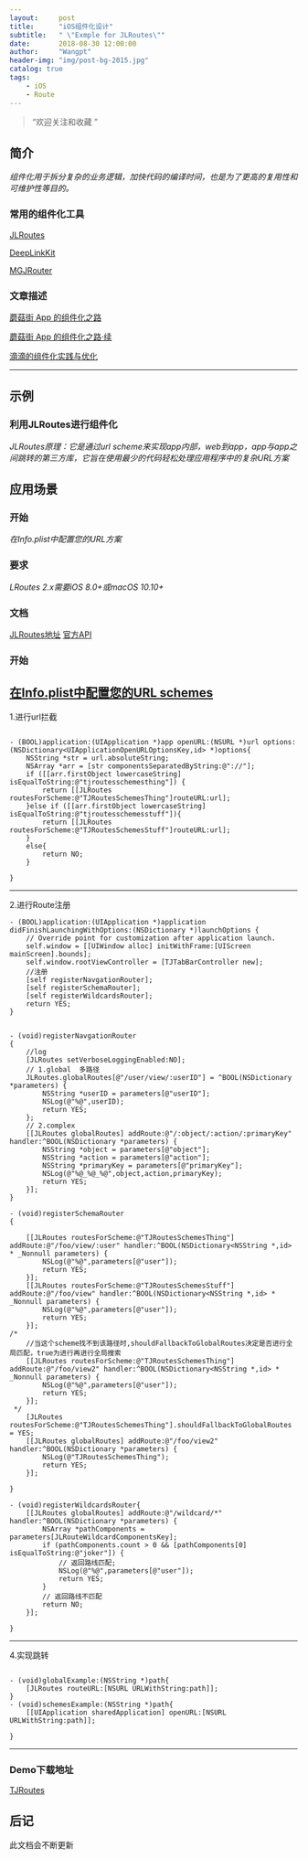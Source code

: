 ```yaml
---
layout:     post
title:      "iOS组件化设计"
subtitle:   " \"Exmple for JLRoutes\""
date:       2018-08-30 12:00:00
author:     "Wangpt"
header-img: "img/post-bg-2015.jpg"
catalog: true
tags:
    - iOS   
    - Route
---
```


> “欢迎关注和收藏 ”


## 简介
*组件化用于拆分复杂的业务逻辑，加快代码的编译时间，也是为了更高的复用性和可维护性等目的。*

### 常用的组件化工具
[JLRoutes](https://github.com/joeldev/JLRoutes)

[DeepLinkKit](https://github.com/button/DeepLinkKit)

[MGJRouter](https://github.com/meili/MGJRouter)

### 文章描述
[蘑菇街 App 的组件化之路](https://www.jianshu.com/p/cdf94a963c27)

[蘑菇街 App 的组件化之路·续](https://blog.csdn.net/daiyelang/article/details/51648004)

[滴滴的组件化实践与优化](http://www.infoq.com/cn/articles/xiaojukeji-component-practice-and-optimization)

---

## 示例
### 利用JLRoutes进行组件化
*JLRoutes原理：它是通过url scheme来实现app内部，web到app，app与app之间跳转的第三方库，它旨在使用最少的代码轻松处理应用程序中的复杂URL方案*

## 应用场景
### 开始
*在Info.plist中配置您的URL方案*
### 要求
*LRoutes 2.x需要iOS 8.0+或macOS 10.10+*
### 文档
[JLRoutes地址](https://github.com/joeldev/JLRoutes)
[官方API](http://cocoadocs.org/docsets/JLRoutes/2.0.5/)
### 开始
[在Info.plist中配置您的URL schemes](https://developer.apple.com/library/archive/documentation/iPhone/Conceptual/iPhoneOSProgrammingGuide/Inter-AppCommunication/Inter-AppCommunication.html#//apple_ref/doc/uid/TP40007072-CH6-SW2)
---

1.进行url拦截
``` objc

- (BOOL)application:(UIApplication *)app openURL:(NSURL *)url options:(NSDictionary<UIApplicationOpenURLOptionsKey,id> *)options{
    NSString *str = url.absoluteString;
    NSArray *arr = [str componentsSeparatedByString:@"://"];
    if ([[arr.firstObject lowercaseString] isEqualToString:@"tjroutesschemesthing"]) {
        return [[JLRoutes routesForScheme:@"TJRoutesSchemesThing"]routeURL:url];
    }else if ([[arr.firstObject lowercaseString] isEqualToString:@"tjroutesschemesstuff"]){
        return [[JLRoutes routesForScheme:@"TJRoutesSchemesStuff"]routeURL:url];
    }
    else{
        return NO;
    }

}

```
---
2.进行Route注册
``` objc
- (BOOL)application:(UIApplication *)application didFinishLaunchingWithOptions:(NSDictionary *)launchOptions {
    // Override point for customization after application launch.
    self.window = [[UIWindow alloc] initWithFrame:[UIScreen mainScreen].bounds];
    self.window.rootViewController = [TJTabBarController new];
    //注册
    [self registerNavgationRouter];
    [self registerSchemaRouter];
    [self registerWildcardsRouter];
    return YES;
}


- (void)registerNavgationRouter
{
    //log
    [JLRoutes setVerboseLoggingEnabled:NO];
    // 1.global  多路径
    JLRoutes.globalRoutes[@"/user/view/:userID"] = ^BOOL(NSDictionary *parameters) {
        NSString *userID = parameters[@"userID"];
        NSLog(@"%@",userID);
        return YES;
    };
    // 2.complex
    [[JLRoutes globalRoutes] addRoute:@"/:object/:action/:primaryKey" handler:^BOOL(NSDictionary *parameters) {
        NSString *object = parameters[@"object"];
        NSString *action = parameters[@"action"];
        NSString *primaryKey = parameters[@"primaryKey"];
        NSLog(@"%@_%@_%@",object,action,primaryKey);
        return YES;
    }];
}

- (void)registerSchemaRouter
{

    [[JLRoutes routesForScheme:@"TJRoutesSchemesThing"] addRoute:@"/foo/view/:user" handler:^BOOL(NSDictionary<NSString *,id> * _Nonnull parameters) {
        NSLog(@"%@",parameters[@"user"]);
        return YES;
    }];
    [[JLRoutes routesForScheme:@"TJRoutesSchemesStuff"] addRoute:@"/foo/view" handler:^BOOL(NSDictionary<NSString *,id> * _Nonnull parameters) {
        NSLog(@"%@",parameters[@"user"]);
        return YES;
    }];
/*
    //当这个scheme找不到该路径时,shouldFallbackToGlobalRoutes决定是否进行全局匹配，true为进行再进行全局搜索
    [[JLRoutes routesForScheme:@"TJRoutesSchemesThing"] addRoute:@"/foo/view2" handler:^BOOL(NSDictionary<NSString *,id> * _Nonnull parameters) {
        NSLog(@"%@",parameters[@"user"]);
        return YES;
    }];
 */
    [JLRoutes routesForScheme:@"TJRoutesSchemesThing"].shouldFallbackToGlobalRoutes = YES;
    [[JLRoutes globalRoutes] addRoute:@"/foo/view2" handler:^BOOL(NSDictionary *parameters) {
        NSLog(@"TJRoutesSchemesThing");
        return YES;
    }];
    
}

- (void)registerWildcardsRouter{
    [[JLRoutes globalRoutes] addRoute:@"/wildcard/*" handler:^BOOL(NSDictionary *parameters) {
        NSArray *pathComponents = parameters[JLRouteWildcardComponentsKey];
        if (pathComponents.count > 0 && [pathComponents[0] isEqualToString:@"joker"]) {
            // 返回路线匹配;
            NSLog(@"%@",parameters[@"user"]);
            return YES;
        }
        // 返回路线不匹配
        return NO;
    }];
    
}
```
---
4.实现跳转

``` objc

- (void)globalExample:(NSString *)path{
    [JLRoutes routeURL:[NSURL URLWithString:path]];
}
- (void)schemesExample:(NSString *)path{
    [[UIApplication sharedApplication] openURL:[NSURL URLWithString:path]];
    
}
```
---
### Demo下载地址
[TJRoutes](https://github.com/wangpt/TJRoutes)
## 后记

此文档会不断更新 
